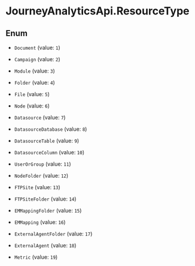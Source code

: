 # JourneyAnalyticsApi.ResourceType

## Enum


* `Document` (value: `1`)

* `Campaign` (value: `2`)

* `Module` (value: `3`)

* `Folder` (value: `4`)

* `File` (value: `5`)

* `Node` (value: `6`)

* `Datasource` (value: `7`)

* `DatasourceDatabase` (value: `8`)

* `DatasourceTable` (value: `9`)

* `DatasourceColumn` (value: `10`)

* `UserOrGroup` (value: `11`)

* `NodeFolder` (value: `12`)

* `FTPSite` (value: `13`)

* `FTPSiteFolder` (value: `14`)

* `EMMappingFolder` (value: `15`)

* `EMMapping` (value: `16`)

* `ExternalAgentFolder` (value: `17`)

* `ExternalAgent` (value: `18`)

* `Metric` (value: `19`)


